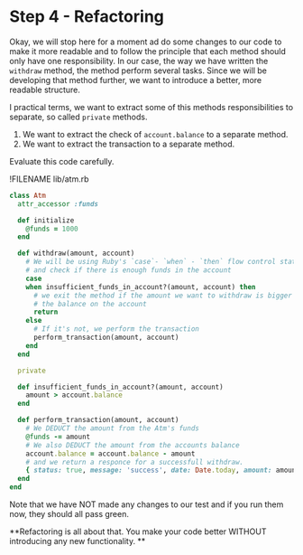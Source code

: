 # Step 4 - Refactoring

Okay, we will stop here for a moment ad do some changes to our code to make it more readable and to follow the principle that each method should only have one responsibility. In our case, the way we have written the `withdraw` method, the method perform several tasks. Since we will be developing that method further, we want to introduce a better, more readable structure.

I practical terms, we want to extract some of this methods responsibilities to separate, so called `private` methods. 

1. We want to extract the check of `account.balance` to a separate method.
2. We want to extract the transaction to a separate method.

Evaluate this code carefully.

!FILENAME lib/atm.rb
```ruby 
class Atm
  attr_accessor :funds

  def initialize
    @funds = 1000
  end

  def withdraw(amount, account)
    # We will be using Ruby's `case`- `when` - `then` flow control statement
    # and check if there is enough funds in the account
    case
    when insufficient_funds_in_account?(amount, account) then
      # we exit the method if the amount we want to withdraw is bigger than
      # the balance on the account
      return
    else
      # If it's not, we perform the transaction
      perform_transaction(amount, account)
    end
  end

  private

  def insufficient_funds_in_account?(amount, account)
    amount > account.balance
  end

  def perform_transaction(amount, account)
    # We DEDUCT the amount from the Atm's funds
    @funds -= amount
    # We also DEDUCT the amount from the accounts balance
    account.balance = account.balance - amount
    # and we return a responce for a successfull withdraw.
    { status: true, message: 'success', date: Date.today, amount: amount }
  end
end

```

Note that we have NOT made any changes to our test and if you run them now, they should all pass green. 

**Refactoring is all about that. You make your code better WITHOUT introducing any new functionality. **

